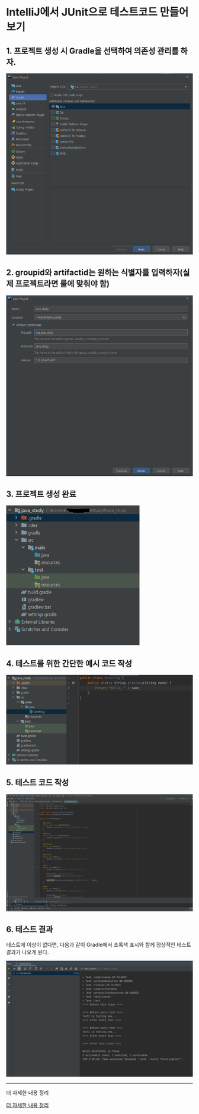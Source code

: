 # IntelliJ에서 JUnit으로 테스트코드 만들어보기

## 1. 프로젝트 생성 시 Gradle을 선택하여 의존성 관리를 하자.

![프로젝트생성01](./image/1.png)

## 2. groupid와 artifactid는 원하는 식별자를 입력하자(실제 프로젝트라면 룰에 맞춰야 함)

![프로젝트생성02](./image/2.png)

## 3. 프로젝트 생성 완료

![프로젝트생성완료](./image/3.png)

## 4. 테스트를 위한 간단한 예시 코드 작성

![테스트를하기위한코드작성](./image/4.png)

## 5. 테스트 코드 작성

![테스트코드작성](./image/5.png)

## 6. 테스트 결과

테스트에 이상이 없다면, 다음과 같이 Gradle에서 초록색 표시와 함께 정상적인 테스트 결과가 나오게 된다.

![테스트결과](./image/6.png)

--------------------------------------------------------------------------------

더 자세한 내용 정리

[더 자세한 내용 정리](https://blog.naver.com/songs4805/222218282692)